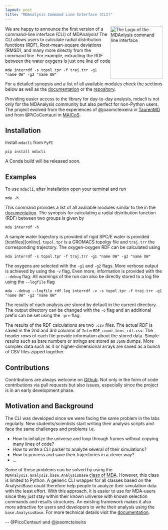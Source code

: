 ```yaml
---
layout: post
title: "MDAnalysis Command Line Interface (CLI)"
---
```


<p>
<img
src="{{ site.baseurl }}{{ site.images }}/mdacli-logo.png"
title="MDACLi LOGO"
alt="The Logo of the MDAnlysis command line interface"
style="float: right; height: 12em; " />
</p>

We are happy to announce the first version of a command-line interface (CLI)
of MDAnalysis!
The CLI allows users to calculate radial distribution
functions (RDF), Root-mean-square deviations (RMSD), and many more directly from
the command line. For example, extracting
the RDF between the water oxygens is just one line of code

    mda interrdf -s topol.tpr -f traj.trr -g1 "name OW" -g2 "name OW"

For a detailed synopsis and a list of all available modules check the
sections below as well as
the [documentation][documentation] or the [repository][github].

Providing easier access to the library for day-to-day analysis,
mdacli is not only for the MDAnalysis community but 
also perfect for non-Python users.
The project evolved from the experiences of @joaomcteixeira in
[TaurenMD][taurenmd] and from @PiCoCentauri in [MAICoS][maicos].

## Installation

Install ``mdacli`` from ``PyPI``

    pip install mdacli

A Conda build will be released soon.

## Examples

To use ``mdacli``, after installation
open your terminal and run

    mda -h

This command provides a list of all available modules similar to the 
in the [documentation][documentation].
The synopsis for calculating a radial distribution function (RDF) 
between two groups is given by

    mda interrdf -h

A sample water trajectory is provided of rigid SPC/E water is
provided [testfiles][online].
`topol.tpr` is a GROMACS topolgy file and `traj.trr`
the corresponding trajectory. The oxygen-oxygen
RDF can be calculated using

    mda interrdf -s topol.tpr -f traj.trr -g1 "name OW" -g2 "name OW"

The oxygens are selected with the `-g1` and `-g2` flags.
More verbose output is achieved by using the `-v` flag. Even more,
information is provided with the `--debug` flag.
All warnings of the run can also be directly stored to a 
log file using the `--logfile` flag

    mda --debug --logfile rdf.log interrdf -v -s topol.tpr -f traj.trr -g1 "name OW" -g2 "name OW"

The results of each analysis are stored by default in the current directory.
The output directory can be changed with the `-o` flag and an additional prefix can be
set using the `-pre` flag.

The results of the RDF calculations
are two `.csv` files. The actual RDF is saved in the 2nd and 3rd columns
of `InterRDF_count_bins_rdf.csv`. The header rows of each file provide
information about the stored data. Simple results such as bare numbers or
strings are stored as `JSON` dumps. More complex data such as
4 or higher-dimensional arrays are saved as a bunch of CSV files zipped
together.

## Contributions

Contributions are always welcome on [Github][github]. Not only in the form of
code contributions via pull requests but also issues, especially
since the project is in an early development phase.

## Motivation and Background

The CLI was developed since
we were facing the same problem in the labs regularly.
New students/scientists start writing their analysis
scripts and face the same challenges and problems i.e.

* How to initialize the universe and loop through frames without copying many lines of code?
* How to write a CLI parser to analyze several of their simulations?
* How to process and save their trajectories in a clever way?
* ...

Some of these problems can be solved by using the
`MDAnalysis.analysis.base.AnalysisBase` [class of MDA][mda_analysis]. However,
this class is limited to Python.
A generic CLI wrapper for all classes based on the AnalysisBase could
therefore help people to analyze their simulation
data with the least effort. With this approach, it is easier to use for
MDA-users since they just stay within their known universe
with known selection commands and results structures.
An existing framework makes it also more attractive for users
and developers to write their analysis using the
`base.AnalysisBase`. For more technical details visit the
[documentation][philosophy].

-- @PicoCentauri and @joaomcteixeira


[taurenmd]: https://github.com/joaomcteixeira/taurenmd
[maicos]: https://gitlab.com/maicos-devel/maicos
[gmx_cli]: https://manual.gromacs.org/documentation/current/user-guide/cmdline.html
[argparse]: https://docs.python.org/3/library/argparse.html
[testfiles]: https://github.com/MDAnalysis/mdacli/tree/main/data
[documentation]: https://www.mdanalysis.org/mdacli/
[github]: https://github.com/MDAnalysis/mdacli
[mda_analysis]: https://docs.mdanalysis.org/stable/documentation_pages/analysis/base.html
[philosophy]: https://www.mdanalysis.org/mdacli/philosophy.html
